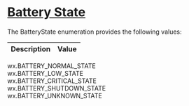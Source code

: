 # [Battery State](https://wxpython.org/Phoenix/docs/html/wx.BatteryState.enumeration.html#wx-batterystate)

The BatteryState enumeration provides the following values:

Description	| Value
|---|---|
wx.BATTERY_NORMAL_STATE	 
wx.BATTERY_LOW_STATE	 
wx.BATTERY_CRITICAL_STATE	 
wx.BATTERY_SHUTDOWN_STATE	 
wx.BATTERY_UNKNOWN_STATE	 